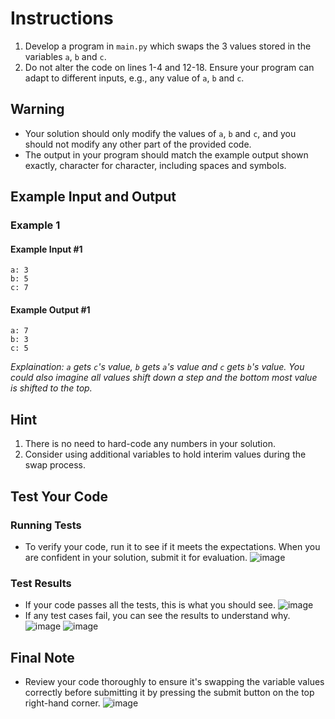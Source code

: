 # Instructions
1. Develop a program in `main.py` which swaps the 3 values stored in the variables `a`, `b` and `c`.
2. Do not alter the code on lines 1-4 and 12-18. Ensure your program can adapt to different inputs, e.g., any value of `a`, `b` and `c`.

## Warning
- Your solution should only modify the values of `a`, `b` and `c`, and you should not modify any other part of the provided code.
- The output in your program should match the example output shown exactly, character for character, including spaces and symbols.

## Example Input and Output

### Example 1
#### Example Input #1
```plaintext
a: 3
b: 5
c: 7
```
#### Example Output #1
```plaintext
a: 7
b: 3
c: 5
```
_*Explaination*: `a` gets `c`'s value, `b` gets `a`'s value and `c` gets `b`'s value. You could also imagine all values shift down a step and the bottom most value is shifted to the top._

## Hint
1. There is no need to hard-code any numbers in your solution.
2. Consider using additional variables to hold interim values during the swap process.

## Test Your Code
### Running Tests
- To verify your code, run it to see if it meets the expectations. When you are confident in your solution, submit it for evaluation.
   ![image](tests_tools.png)

### Test Results
- If your code passes all the tests, this is what you should see.
   ![image](pass.png)
- If any test cases fail, you can see the results to understand why.
   ![image](fail_tests.png)
   ![image](results.png)

## Final Note
- Review your code thoroughly to ensure it's swapping the variable values correctly before submitting it by pressing the submit button on the top right-hand corner.
   ![image](submit.png)
